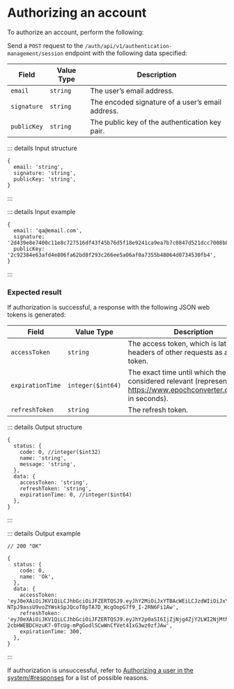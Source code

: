 # Authorizing an account

To authorize an account, perform the following:

Send a `POST` request to the `/auth/api/v1/authentication-management/session` endpoint with the following data specified:

| Field | Value Type | Description |
| --- | --- | --- |
| `email` | `string` | The user’s email address. |
| `signature` | `string` | The encoded signature of a user’s email address. |
| `publicKey` | `string` | The public key of the authentication key pair. |

::: details Input structure

```json5
{
  email: 'string',
  signature: 'string',
  publicKey: 'string',
}
```

:::

::: details Input example

```json5
{
  email: 'qa@email.com',
  signature: '2d439e8e7400c11e8c727516df43f45b76d5f18e9241ca9ea7b7c0847d521dcc7008b87f9ec399259d22993146cd0b604935f031020d5a493add9d3bddf4550e',
  publicKey: '2c92384e63afd4e806fa62bd8f293c266ee5a06af0a7355b48064d0734530fb4',
}
```

:::

### Expected result

If authorization is successful, a response with the following JSON web tokens is generated:

| Field | Value Type | Description |
| --- | --- | --- |
| `accessToken` | `string` | The access token, which is later used in headers of other requests as a bearer token. |
| `expirationTime` | `integer($int64)` | The exact time until which the event is considered relevant (represented as https://www.epochconverter.com/clock in seconds). |
| `refreshToken` | `string` | The refresh token. |

::: details Output structure

```json5
{
  status: {
    code: 0, //integer($int32)
    name: 'string',
    message: 'string',
  },
  data: {
    accessToken: 'string',
    refreshToken: 'string',
    expirationTime: 0, //integer($int64)
  },
}
```

:::

::: details Output example

```json5
// 200 "OK"

{
  status: {
    code: 0,
    name: 'Ok',
  },
  data: {
    accessToken: 'eyJ0eXAiOiJKV1QiLCJhbGciOiJFZERTQSJ9.eyJhY2MiOiJxYTBAcWEiLCJzdWIiOiJxYTBAbWFpbC5jb20iLCJyb2xlIjoiUk9MRV9QRUVSIiwiZXhwIjoxNjYxMjQ0OTIwLCJqdGkiOiI2YzY4OGY2Ni1iNjYzLTRhMjYtODdlZC00N2YzOGU0MTExZWIifQ.wgAs5xQP5MKIBwd1fCxT8HyJ8zGEZzbO-NTpJ9assU9voZYWskSpJQcoT8pTA7D_WcgOopG7f9_I-2RN6Fi1Aw',
    refreshToken: 'eyJ0eXAiOiJKV1QiLCJhbGciOiJFZERTQSJ9.eyJhY2p0aSI6IjZjNjg4ZjY2LWI2NjMtNGEyNi04N2VkLTQ3ZjM4ZTQxMTFlYiIsInN1YiI6InFhMEBtYWlsLmNvbSIsImV4cCI6MTY2MTMzMTAyMCwianRpIjoiZWFhN2E3YjMtYWM3MS00Mjg2LThiOGMtMjE4ZDYwNDA1NDYwIn0.i9Xjyh1mpSb9QVPe1JdgsQoukH46vbYoUK-2cbHWEBDCHzuK7-0TcUg-mPgGodlSCwWnCfVet4IxG3wz0zfJAw',
    expirationTime: 300,
  },
}
```

:::

If authorization is unsuccessful, refer to [Authorizing a user in the system/#responses](/API_Specification/auth-controller/Authorizing_a_user_in_the_system.md) for a list of possible reasons.
